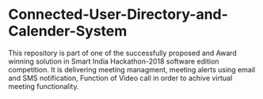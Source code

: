 # Connected-User-Directory-and-Calender-System
This repository is part of one of the successfully proposed and Award winning solution in Smart India Hackathon-2018 software edition competition. It is delivering meeting managment, meeting alerts using email and SMS notification, Function of Video call in order to achive virtual meeting functionality.
